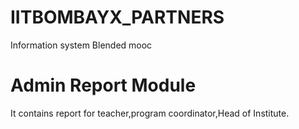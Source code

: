 # IITBOMBAYX_PARTNERS
Information system Blended mooc

Admin Report Module
===================
It contains report for teacher,program coordinator,Head of Institute.

